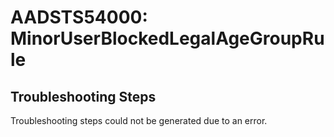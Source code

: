 
# AADSTS54000: MinorUserBlockedLegalAgeGroupRule


## Troubleshooting Steps
Troubleshooting steps could not be generated due to an error.